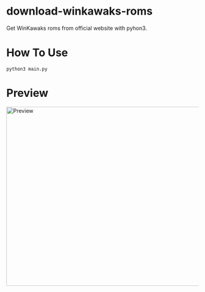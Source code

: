 # download-winkawaks-roms
Get WinKawaks roms from official website with pyhon3.
# How To Use
```
python3 main.py
```
# Preview
<img width="510" height="470" alt="Preview" src="https://github.com/user-attachments/assets/7e34dbe5-f88a-4532-a433-8237bf6d516c" />
